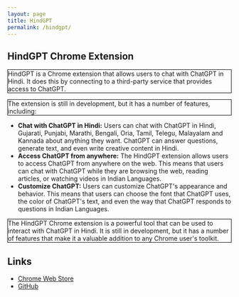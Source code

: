 ```yaml
---
layout: page
title: HindGPT
permalink: /hindgpt/
---
```

<style type="text/css">
  p {
    border: 1px solid black;
  }
</style>

## HindGPT Chrome Extension

HindGPT is a Chrome extension that allows users to chat with ChatGPT in Hindi. It does this by connecting to a third-party service that provides access to ChatGPT.

The extension is still in development, but it has a number of features, including:

* **Chat with ChatGPT in Hindi:** Users can chat with ChatGPT in Hindi, Gujarati, Punjabi, Marathi, Bengali, Oria, Tamil, Telegu, Malayalam and Kannada about anything they want. ChatGPT can answer questions, generate text, and even write creative content in Hindi.
* **Access ChatGPT from anywhere:** The HindGPT extension allows users to access ChatGPT from anywhere on the web. This means that users can chat with ChatGPT while they are browsing the web, reading articles, or watching videos in Indian Languages.
* **Customize ChatGPT:** Users can customize ChatGPT's appearance and behavior. This means that users can choose the font that ChatGPT uses, the color of ChatGPT's text, and even the way that ChatGPT responds to questions in Indian Languages.

The HindGPT Chrome extension is a powerful tool that can be used to interact with ChatGPT in Hindi. It is still in development, but it has a number of features that make it a valuable addition to any Chrome user's toolkit.

## Links

* [Chrome Web Store](https://chrome.google.com/webstore/detail/hindgpt-chatgpt-of-hindus/meekeejnaelkiggfhdfjaolehdchhoop?hl=en&authuser=0)
* [GitHub](https://github.com/SingularityLabs-ai/chatgpt-on-hindi-google-extension/)

